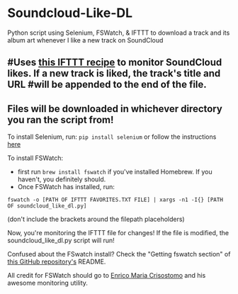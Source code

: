 # Soundcloud-Like-DL

Python script using Selenium, FSWatch, &amp; IFTTT to download a track and its album art whenever I like a new track on SoundCloud

#Uses [this IFTTT recipe](https://goo.gl/556rKd) to monitor SoundCloud likes. If a new track is liked, the track's title and URL #will be appended to the end of the file.
----------
Files will be downloaded in whichever directory you ran the script from!
---------
To install Selenium, run: `pip install selenium` or follow the instructions [here](http://goo.gl/JmxrPT)

To install FSWatch:
  * first run `brew install fswatch` if you've installed Homebrew. If you haven't, you definitely should.
  * Once FSWatch has installed, run:
  
  `fswatch -o [PATH OF IFTTT FAVORITES.TXT FILE] | xargs -n1 -I{} [PATH OF soundcloud_like_dl.py]`

  (don't include the brackets around the filepath placeholders)

Now, you're monitoring the IFTTT file for changes! If the file is modified, the soundcloud_like_dl.py script will run!


Confused about the FSwatch install? Check the "Getting fswatch section" of [this GitHub repository's](https://github.com/emcrisostomo/fswatch) README.

All credit for FSWatch should go to [Enrico Maria Crisostomo](https://github.com/emcrisostomo) and his awesome monitoring utility.
